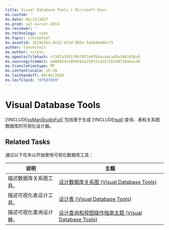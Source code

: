 ```yaml
---
title: Visual Database Tools | Microsoft Docs
ms.custom: ''
ms.date: 06/13/2017
ms.prod: sql-server-2014
ms.reviewer: ''
ms.technology: ssms
ms.topic: conceptual
ms.assetid: 1b1921b1-dcb2-47cd-985e-5a264de0bcf5
author: stevestein
ms.author: sstein
ms.openlocfilehash: cf3d7a7451f057977e9764ac4acad5e3d41856a5
ms.sourcegitcommit: ad4d92dce894592a259721a1571b1d8736abacdb
ms.translationtype: MT
ms.contentlocale: zh-CN
ms.lasthandoff: 08/04/2020
ms.locfileid: "87587659"
---
```

# <a name="visual-database-tools"></a>Visual Database Tools
  [!INCLUDE[ssManStudioFull](../../includes/ssmanstudiofull-md.md)] 包括用于生成 [!INCLUDE[tsql](../../includes/tsql-md.md)] 查询、表和关系图数据库的可视化设计器。  
  
## <a name="related-tasks"></a>Related Tasks  
 通过以下任务以开始使用可视化数据库工具：  
  
|**说明**|**主题**|  
|---------------------|---------------|  
|描述数据库关系图工具。|[设计数据库关系图 (Visual Database Tools)](design-database-diagrams-visual-database-tools.md)|  
|描述可视化表设计工具。|[设计表 (Visual Database Tools)](design-tables-visual-database-tools.md)|  
|描述可视化查询设计器。|[设计查询和视图操作指南主题 (Visual Database Tools)](design-queries-and-views-how-to-topics-visual-database-tools.md)|  
  
  

